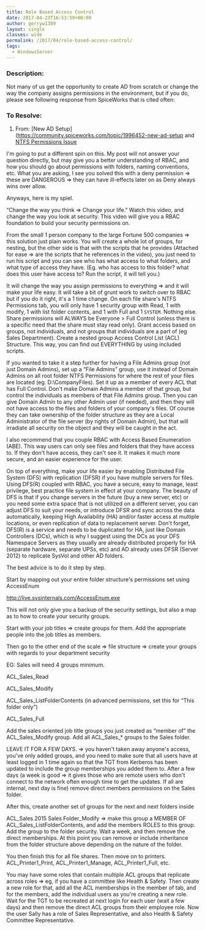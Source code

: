 ```yaml
---
title: Role Based Access Control
date: 2017-04-23T16:53:59+00:00
author: gerryw1389
layout: single
classes: wide
permalink: /2017/04/role-based-access-control/
tags:
  - WindowsServer
---
```

<!--more-->

### Description:

Not many of us get the opportunity to create AD from scratch or change the way the company assigns permissions in the environment, but if you do, please see following response from SpiceWorks that is cited often:

### To Resolve:

1. From: [New AD Setup](https://community.spiceworks.com/topic/1996452-new-ad-setup and [NTFS Permissions Issue](https://community.spiceworks.com/topic/1225228-ntfs-permissions-issue)

I'm going to put a different spin on this. My post will not answer your question directly, but may give you a better understanding of RBAC, and how you should go about permissions with folders, naming conventions, etc. What you are asking, I see you solved this with a deny permission => these are DANGEROUS => they can have ill-effects later on as Deny always wins over allow.

Anyways, here is my spiel.

&#8220;Change the way you think => Change your life.&#8221; Watch this video, and change the way you look at security. This video will give you a RBAC foundation to build your security permissions on.

From the small 1 person company to the large Fortune 500 companies => this solution just plain works. You will create a whole lot of groups, for nesting, but the other side is that with the scripts that he provides (Attached for ease => are the scripts that he references in the video), you just need to run his script and you can see who has what access to what folders, and what type of access they have. (Eg. who has access to this folder? what does this user have access to? Run the script, it will tell you.)

It will change the way you assign permissions to everything => and it will make your life easy. It will take a bit of grunt work to switch over to RBAC but if you do it right, it's a 1 time change. On each file share's NTFS Permissions tab, you will only have 1 security group with Read, 1 with modify, 1 with list folder contents, and 1 with Full and 1 `SYSTEM`. Nothing else. Share permissions will ALWAYS be Everyone > Full Control (unless there is a specific need that the share must stay read only). Grant access based on groups, not individuals, and not groups that individuals are a part of (eg Sales Department). Create a nested group Access Control List (ACL) Structure. This way, you can find out EVERYTHING by using included scripts.

If you wanted to take it a step further for having a File Admins group (not just Domain Admins), set up a &#8220;File Admins&#8221; group, use it instead of Domain Admins on all root folder NTFS Permissions for where the rest of your files are located (eg. D:\CompanyFiles). Set it up as a member of every ACL that has Full Control. Don't make Domain Admins a member of that group, but control the individuals as members of that File Admins group. Then you can give Domain Admin to any other Admin user (if needed), and then they will not have access to the files and folders of your company's files. Of course they can take ownership of the folder structure as they are a Local Administrator of the file server (by rights of Domain Admin), but that will irradiate all security on the object and they will be caught in the act.

I also recommend that you couple RBAC with Access Based Enumeration (ABE). This way users can only see files and folders that they have access to. If they don't have access, they can't see it. It makes it much more secure, and an easier experience for the user.

On top of everything, make your life easier by enabling Distributed File System (DFS) with replication (DFSR) if you have multiple servers for files. Using DFS(R) coupled with RBAC, you have a secure, easy to manage, least privilege, best practice file system in effect at your company. The beauty of DFS is that if you change servers in the future (buy a new server, etc) or you need some extra space that is not utilized on a different server, you can adjust DFS to suit your needs, or introduce DFSR and sync across the data automatically, keeping High Availability (HA) and/or faster access at multiple locations, or even replication of data to replacement server. Don't forget, DFS(R) is a service and needs to be duplicated for HA, just like Domain Controllers (DCs), which is why I suggest using the DCs as your DFS Namespace Servers as they usually are already distributed properly for HA (separate hardware, separate UPSs, etc) and AD already uses DFSR (Server 2012) to replicate SysVol and other AD folders.

The best advice is to do it step by step.

Start by mapping out your entire folder structure's permissions set using AccessEnum

http://live.sysinternals.com/AccessEnum.exe

This will not only give you a backup of the security settings, but also a map as to how to create your security groups.

Start with your job titles => create groups for them. Add the appropriate people into the job titles as members.

Then go to the other end of the scale => file structure => create your groups with regards to your department security

EG: Sales will need 4 groups minimum.

ACL\_Sales\_Read

ACL\_Sales\_Modify

ACL\_Sales\_ListFolderContents (in advanced permissions, set this for &#8220;This folder only&#8221;)

ACL\_Sales\_Full

Add the sales oriented job title groups you just created as &#8220;member of&#8221; the ACL\_Sales\_Modify group. Add all ACL\_Sales\_* groups to the Sales folder.

LEAVE IT FOR A FEW DAYS. => you haven't taken away anyone's access, you've only added groups, and you need to make sure that all users have at least logged in 1 time again so that the TGT from Kerberos has been updated to include the group memberships you added them to. After a few days (a week is good => it gives those who are remote users who don't connect to the network often enough time to get the updates. If all are internal, next day is fine) remove direct members permissions on the Sales folder.

After this, create another set of groups for the next and next folders inside

ACL\_Sales.2015 Sales Folder\_Modify => make this group a MEMBER OF ACL\_Sales\_ListFolderContents, and add the members ROLES to this group. Add the group to the folder security. Wait a week, and then remove the direct memberships. At this point you can remove or include inheritance from the folder structure above depending on the nature of the folder.

You then finish this for all file shares. Then move on to printers. ACL\_Printer1\_Print, ACL\_Printer1\_Manage, ACL\_Printer1\_Full, etc.

You may have some roles that contain multiple ACL groups that replicate across roles => eg, if you have a committee like Health & Safety. Then create a new role for that, add all the ACL memberships in the member of tab, and for the members, add the individual users as you're creating a new role. Wait for the TGT to be recreated at next login for each user (wait a few days) and then remove the direct ACL groups from their employee role. Now the user Sally has a role of Sales Representative, and also Health & Safety Committee Representative.
